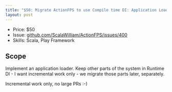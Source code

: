 ```yaml
---
title: "$50: Migrate ActionFPS to use Compile time DI: Application Loader module"
layout: post
---
```


- Price: $50
- Issue: [github.com/ScalaWilliam/ActionFPS/issues/400](https://github.com/ScalaWilliam/ActionFPS/issues/400)
- Skills: Scala, Play Framework

## Scope
Implement an application loader. Keep other parts of the system in Runtime DI - I want incremental work only - we migrate those parts later, separately.

Incremental work only, no large PRs :-)
